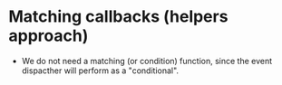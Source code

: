 # Matching callbacks (helpers approach)

* We do not need a matching (or condition) function, since the event dispacther will perform as a "conditional".
